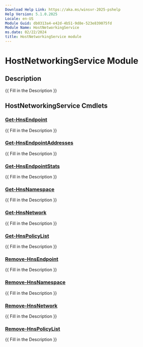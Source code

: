 ```yaml
---
Download Help Link: https://aka.ms/winsvr-2025-pshelp
Help Version: 5.1.0.2025
Locale: en-US
Module Guid: db0313a4-e42d-4b51-9d8e-523e839075fd
Module Name: HostNetworkingService
ms.date: 02/22/2024
title: HostNetworkingService module
---
```


# HostNetworkingService Module
## Description
{{ Fill in the Description }}

## HostNetworkingService Cmdlets
### [Get-HnsEndpoint](Get-HnsEndpoint.md)
{{ Fill in the Description }}

### [Get-HnsEndpointAddresses](Get-HnsEndpointAddresses.md)
{{ Fill in the Description }}

### [Get-HnsEndpointStats](Get-HnsEndpointStats.md)
{{ Fill in the Description }}

### [Get-HnsNamespace](Get-HnsNamespace.md)
{{ Fill in the Description }}

### [Get-HnsNetwork](Get-HnsNetwork.md)
{{ Fill in the Description }}

### [Get-HnsPolicyList](Get-HnsPolicyList.md)
{{ Fill in the Description }}

### [Remove-HnsEndpoint](Remove-HnsEndpoint.md)
{{ Fill in the Description }}

### [Remove-HnsNamespace](Remove-HnsNamespace.md)
{{ Fill in the Description }}

### [Remove-HnsNetwork](Remove-HnsNetwork.md)
{{ Fill in the Description }}

### [Remove-HnsPolicyList](Remove-HnsPolicyList.md)
{{ Fill in the Description }}


